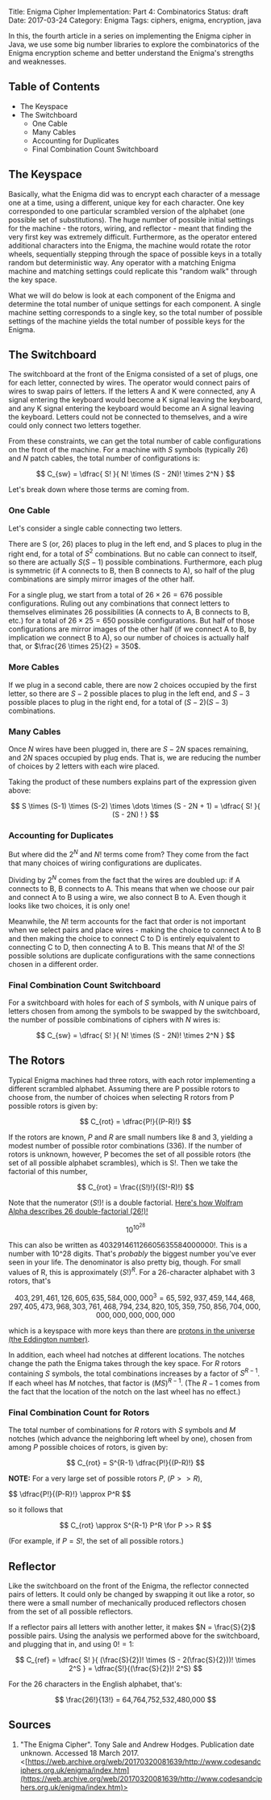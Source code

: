 Title: Enigma Cipher Implementation: Part 4: Combinatorics
Status: draft
Date: 2017-03-24
Category: Enigma
Tags: ciphers, enigma, encryption, java

In this, the fourth article in a series on implementing the Enigma cipher in Java,
we use some big number libraries to explore the combinatorics of the Enigma encryption scheme
and better understand the Enigma's strengths and weaknesses. 

## Table of Contents

* The Keyspace
* The Switchboard
  * One Cable
  * Many Cables
  * Accounting for Duplicates
  * Final Combination Count Switchboard


## The Keyspace

Basically, what the Enigma did was to encrypt each character of a message one at a time, using a different, unique key for each character. 
One key corresponded to one particular scrambled version of the alphabet (one possible set of substitutions). 
The huge number of possible initial settings for the machine - the rotors, wiring, and reflector - meant that finding the very first key was extremely difficult. 
Furthermore, as the operator entered additional characters into the Enigma, the machine would rotate the rotor wheels, 
sequentially stepping through the space of possible keys in a totally random but deterministic way. 
Any operator with a matching Enigma machine and matching settings could replicate this "random walk" through the key space.

What we will do below is look at each component of the Enigma and determine the total number of 
unique settings for each component. A single machine setting corresponds to a single key, 
so the total number of possible settings of the machine yields the total number of possible keys for the Enigma.

## The Switchboard

The switchboard at the front of the Enigma consisted of a set of plugs, one for each letter, connected by wires.
The operator would connect pairs of wires to swap pairs of letters. If the letters A and K were connected, 
any A signal entering the keyboard would become a K signal leaving the keyboard, 
and any K signal entering the keyboard would become an A signal leaving the keyboard.
Letters could not be connected to themselves, and a wire could only connect two letters together.

From these constraints, we can get the total number of cable configurations on the front of the machine.
For a machine with $S$ symbols (typically 26) and $N$ patch cables, the total number of configurations is:

$$
C_{sw} = \dfrac{ S! }{ N! \times (S - 2N)! \times 2^N }
$$


Let's break down where those terms are coming from.

### One Cable 

Let's consider a single cable connecting two letters. 

There are S (or, 26) places to plug in the left end, and S places to plug in the right end, for a total of $S^2$ combinations.
But no cable can connect to itself, so there are actually $S (S-1)$ possible combinations. 
Furthermore, each plug is symmetric (if A connects to B, then B connects to A), so half of the plug combinations are simply mirror images of the other half.

For a single plug, we start from a total of $26 \times 26 = 676$ possible configurations.
Ruling out any combinations that connect letters to themselves eliminates 26 possibilities (A connects to A, B connects to B, etc.)
for a total of $26 \times 25 = 650$ possible configurations.
But half of those configurations are mirror images of the other half (if we connect A to B, by implication we connect B to A),
so our number of choices is actually half that, or $\frac{26 \times 25}{2} = 350$.

### More Cables

If we plug in a second cable, there are now 2 choices occupied by the first letter, 
so there are $S-2$ possible places to plug in the left end,
and $S-3$ possible places to plug in the right end,
for a total of $(S-2)(S-3)$ combinations.

### Many Cables

Once $N$ wires have been plugged in, there are $S - 2N$ spaces remaining, and $2N$ spaces occupied by plug ends. 
That is, we are reducing the number of choices by 2 letters with each wire placed.

Taking the product of these numbers explains part of the expression given above: 

$$
S \times (S-1) \times (S-2) \times \dots \times (S - 2N + 1) = \dfrac{ S! }{ (S - 2N) ! }
$$ 


### Accounting for Duplicates

But where did the $2^N$ and $N!$ terms come from? They come from the fact that many choices of wiring configurations are duplicates.

Dividing by $2^N$ comes from the fact that the wires are doubled up: if A connects to B, B connects to A.
This means that when we choose our pair and connect A to B using a wire, we also connect B to A. 
Even though it looks like two choices, it is only one!

Meanwhile, the $N!$ term accounts for the fact that order is not important when we select pairs and place wires -
making the choice to connect A to B and then making the choice to connect C to D 
is entirely equivalent to connecting C to D, then connecting A to B.
This means that $N!$ of the $S!$ possible solutions are duplicate configurations 
with the same connections chosen in a different order.

### Final Combination Count Switchboard

For a switchboard with holes for each of $S$ symbols, with $N$ unique pairs of letters chosen from among the symbols to be swapped by the switchboard,
the number of possible combinations of ciphers with $N$ wires is:

$$
C_{sw} = \dfrac{ S! }{ N! \times (S - 2N)! \times 2^N }
$$

## The Rotors

Typical Enigma machines had three rotors, with each rotor implementing a different scrambled alphabet.
Assuming there are P possible rotors to choose from, the number of choices
when selecting R rotors from P possible rotors is given by:

$$
C_{rot} = \dfrac{P!}{(P-R)!}
$$


If the rotors are known, $P$ and $R$ are small numbers like 8 and 3, 
yielding a modest number of possible rotor combinations (336).
If the number of rotors is unknown, however, P becomes the set of all possible rotors
(the set of all possible alphabet scrambles), which is S!. Then we take the factorial of this number,

$$
C_{rot} = \frac{(S!)!}{(S!-R)!}
$$

Note that the numerator $(S!)!$ is a double factorial. [Here's how Wolfram Alpha describes 26 double-factorial (26!)!](http://www.wolframalpha.com/input/?i=(26!)!)

$$
10^{10^{28}}
$$

This can also be written as $403291461126605635584000000!$.
This is a number with 10^28 digits. That's *probably* the biggest number you've ever seen in your life. 
The denominator is also pretty big, though. For small values of R, this is approximately $(S!)^R$.
For a 26-character alphabet with 3 rotors, that's

$$
403,291,461,126,605,635,584,000,000^3 = 65,592,937,459,144,468,297,405,473,968,303,761,468,794,234,820,105,359,750,856,704,000,000,000,000,000,000
$$

which is a keyspace with more keys than there are [protons in the universe (the Eddington number)](https://en.wikipedia.org/wiki/Eddington_number).

In addition, each wheel had notches at different locations. The notches change the path the Enigma takes through the key space. 
For $R$ rotors containing $S$ symbols, the total combinations increases by a factor of ${S}^{R-1}$.
If each wheel has $M$ notches, that factor is ${(MS)}^{R-1}$.
(The $R-1$ comes from the fact that the location of the notch on the last wheel has no effect.)

### Final Combination Count for Rotors

The total number of combinations for $R$ rotors with $S$ symbols and $M$ notches (which advance the neighboring left wheel by one), 
chosen from among $P$ possible choices of rotors, is given by:

$$
C_{rot} = S^{R-1} \dfrac{P!}{(P-R)!}
$$

**NOTE:** For a very large set of possible rotors $P$, ($P >> R$), 

$$
\dfrac{P!}{(P-R}!} \approx P^R
$$

so it follows that 

$$
C_{rot} \approx S^{R-1} P^R \for P >> R
$$

(For example, if $P = S!$, the set of all possible rotors.)



## Reflector 

Like the switchboard on the front of the Enigma, the reflector connected pairs of letters.
It could only be changed by swapping it out like a rotor, so there were a small number of mechanically produced reflectors
chosen from the set of all possible reflectors.

If a reflector pairs all letters with another letter, it makes $N = \frac{S}{2}$ possible pairs. 
Using the analysis we performed above for the switchboard, and plugging that in, and using $0!=1$:

$$
C_{ref} = \dfrac{ S! }{ (\frac{S}{2})! \times (S - 2(\frac{S}{2}))! \times 2^S } = \dfrac{S!}{(\frac{S}{2})! 2^S}
$$

For the 26 characters in the English alphabet, that's:

$$
\frac{26!}{13!} = 64,764,752,532,480,000
$$

## Sources

1. "The Enigma Cipher". Tony Sale and Andrew Hodges. Publication date unknown. Accessed 18 March 2017.
<[https://web.archive.org/web/20170320081639/http://www.codesandciphers.org.uk/enigma/index.htm](https://web.archive.org/web/20170320081639/http://www.codesandciphers.org.uk/enigma/index.htm)>




